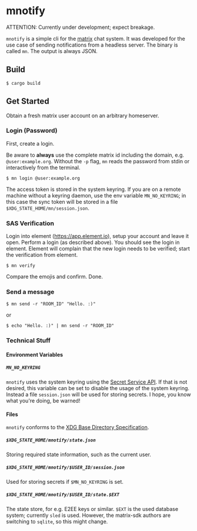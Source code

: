 # mnotify

ATTENTION: Currently under development; expect breakage.

`mnotify` is a simple cli for the [matrix](https://matrix.org) chat system.
It was developed for the use case of sending notifications from a headless server.
The binary is called `mn`.
The output is always JSON.

## Build

```
$ cargo build
```

## Get Started

Obtain a fresh matrix user account on an arbitrary homeserver.

### Login (Password)

First, create a login.

Be aware to **always** use the complete matrix id including the domain, e.g. `@user:example.org`.
Without the `-p` flag, `mn` reads the password from stdin or interactively from the terminal.

```
$ mn login @user:example.org
```

The access token is stored in the system keyring.
If you are on a remote machine without a keyring daemon, use the env variable `MN_NO_KEYRING`;
in this case the sync token will be stored in a file `$XDG_STATE_HOME/mn/session.json`.

### SAS Verification

Login into element (https://app.element.io), setup your account and leave it open.
Perform a login (as described above).
You should see the login in element.
Element will complain that the new login needs to be verified; start the verification from element.

```
$ mn verify
```

Compare the emojis and confirm. Done.

### Send a message

```
$ mn send -r "ROOM_ID" "Hello. :)"
```

or

```
$ echo "Hello. :)" | mn send -r "ROOM_ID"
```

### Technical Stuff

#### Environment Variables

##### `MN_NO_KEYRING`

`mnotify` uses the system keyring using the [Secret Service API](https://specifications.freedesktop.org/secret-service/latest/).
If that is not desired, this variable can be set to disable the usage of the system keyring.
Instead a file `session.json` will be used for storing secrets.
I hope, you know what you're doing, be warned!

#### Files

`mnotify` conforms to the [XDG Base Directory Specification](https://specifications.freedesktop.org/basedir-spec/basedir-spec-latest.html).

##### `$XDG_STATE_HOME/mnotify/state.json`

Storing required state information, such as the current user.

##### `$XDG_STATE_HOME/mnotify/$USER_ID/session.json`

Used for storing secrets if `$MN_NO_KEYRING` is set.

##### `$XDG_STATE_HOME/mnotify/$USER_ID/state.$EXT`

The state store, for e.g. E2EE keys or similar.
`$EXT` is the used database system; currently `sled` is used.
However, the matrix-sdk authors are switching to `sqlite`, so this might change.
